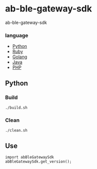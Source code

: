 # ab-ble-gateway-sdk
ab-ble-gateway-sdk

### language
- [Python](#Python)
- [Ruby](#Ruby)
- [Golang](#Golang)
- [Java](#Java)
- [PHP](#PHP)


## Python

### Build
```
./build.sh
```
### Clean
```
./clean.sh
```

## Use
```
import abBleGatewaySdk
abBleGatewaySdk.get_version();
```

